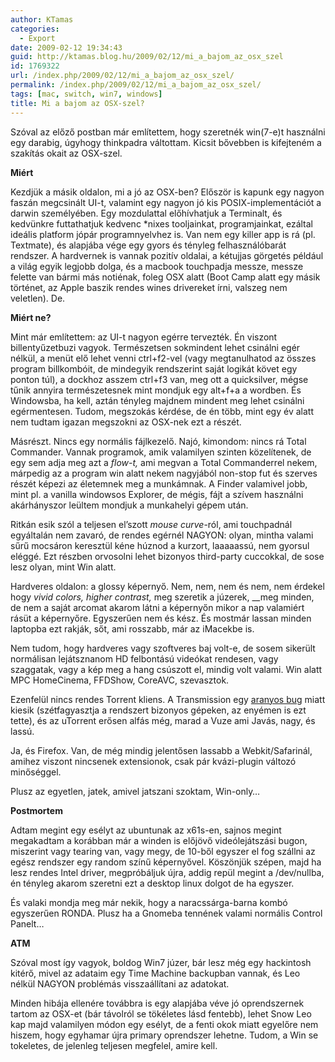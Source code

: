 ```yaml
---
author: KTamas
categories:
  - Export
date: 2009-02-12 19:34:43
guid: http://ktamas.blog.hu/2009/02/12/mi_a_bajom_az_osx_szel
id: 1769322
url: /index.php/2009/02/12/mi_a_bajom_az_osx_szel/
permalink: /index.php/2009/02/12/mi_a_bajom_az_osx_szel/
tags: [mac, switch, win7, windows]
title: Mi a bajom az OSX-szel?
---
```


Szóval az előző postban már említettem, hogy szeretnék win(7-e)t használni egy darabig, úgyhogy thinkpadra váltottam. Kicsit bővebben is kifejteném a szakítás okait az OSX-szel. 

**Miért** 

Kezdjük a másik oldalon, mi a jó az OSX-ben? Először is kapunk egy nagyon faszán megcsinált UI-t, valamint egy nagyon jó kis POSIX-implementációt a darwin személyében. Egy mozdulattal előhívhatjuk a Terminalt, és kedvünkre futtathatjuk kedvenc *nixes tooljainkat, programjainkat, ezáltal ideális platform jópár programnyelvhez is. Van nem egy killer app is rá (pl. Textmate), és alapjába vége egy gyors és tényleg felhasználóbarát rendszer. A hardvernek is vannak pozitív oldalai, a kétujjas görgetés például a világ egyik legjobb dolga, és a macbook touchpadja messze, messze felette van bármi más notiénak, foleg OSX alatt (Boot Camp alatt egy másik történet, az Apple baszik rendes wines drivereket írni, valszeg nem veletlen). De. 

**Miért ne?** 

Mint már említettem: az UI-t nagyon egérre tervezték. Én viszont billentyűzetbuzi vagyok. Természetsen sokmindent lehet csinálni egér nélkül, a menüt elő lehet venni ctrl+f2-vel (vagy megtanulhatod az összes program billkombóit, de mindegyik rendszerint saját logikát követ egy ponton túl), a dockhoz asszem ctrl+f3 van, meg ott a quicksilver, mégse tűnik annyira természetesnek mint mondjuk egy alt+f+a a wordben. És Windowsba, ha kell, aztán tényleg majdnem mindent meg lehet csinálni egérmentesen. Tudom, megszokás kérdése, de én több, mint egy év alatt nem tudtam igazan megszokni az OSX-nek ezt a részét. 

Másrészt. Nincs egy normális fájlkezelő. Najó, kimondom: nincs rá Total Commander. Vannak programok, amik valamilyen szinten közelítenek, de egy sem adja meg azt a _flow-t,_ ami megvan a Total Commanderrel nekem, márpedig az a program win alatt nekem nagyjából non-stop fut és szerves részét képezi az életemnek meg a munkámnak. A Finder valamivel jobb, mint pl. a vanilla windowsos Explorer, de mégis, fájt a szívem használni akárhányszor leültem mondjuk a munkahelyi gépem után. 

Ritkán esik szól a teljesen el&#8217;szott _mouse curve_-ról, ami touchpadnál egyáltalán nem zavaró, de rendes egérnél NAGYON: olyan, mintha valami sűrű mocsáron keresztül kéne húznod a kurzort, laaaaassú, nem gyorsul eléggé. Ezt részben orvosolni lehet bizonyos third-party cuccokkal, de sose lesz olyan, mint Win alatt. 

Hardveres oldalon: a glossy képernyő. Nem, nem, nem és nem, nem érdekel hogy _vivid colors, higher contrast,_ meg szeretik a júzerek, __meg minden, de nem a saját arcomat akarom látni a képernyőn mikor a nap valamiért rásüt a képernyőre. Egyszerűen nem és kész. És mostmár lassan minden laptopba ezt rakják, sőt, ami rosszabb, már az iMacekbe is. 

Nem tudom, hogy hardveres vagy szoftveres baj volt-e, de sosem sikerült normálisan lejátsznanom HD felbontású videókat rendesen, vagy szaggatak, vagy a kép meg a hang csúszott el, mindig volt valami. Win alatt MPC HomeCinema, FFDShow, CoreAVC, szevasztok. 

Ezenfelül nincs rendes Torrent kliens. A Transmission egy <a href="http://trac.transmissionbt.com/ticket/1201" target="_blank">aranyos bug</a> miatt kiesik (szétfagyasztja a rendszert bizonyos gépeken, az enyémen is ezt tette), és az uTorrent erősen alfás még, marad a Vuze ami Javás, nagy, és lassú. 

Ja, és Firefox. Van, de még mindig jelentősen lassabb a Webkit/Safarinál, amihez viszont nincsenek extensionok, csak pár kvázi-plugin változó minőséggel. 

Plusz az egyetlen, jatek, amivel jatszani szoktam, Win-only&#8230; 

**Postmortem** 

Adtam megint egy esélyt az ubuntunak az x61s-en, sajnos megint megakadtam a korábban már a winden is előjövő videólejátszási bugon, miszerint vagy tearing van, vagy megy, de 10-ből egyszer el fog szállni az egész rendszer egy random színű képernyővel. Köszönjük szépen, majd ha lesz rendes Intel driver, megpróbáljuk újra, addig repül megint a /dev/nullba, én tényleg akarom szeretni ezt a desktop linux dolgot de ha egyszer. 

És valaki mondja meg már nekik, hogy a naracssárga-barna kombó egyszerűen RONDA. Plusz ha a Gnomeba tennének valami normális Control Panelt&#8230; 

**ATM** 

Szóval most így vagyok, boldog Win7 júzer, bár lesz még egy hackintosh kitérő, mivel az adataim egy Time Machine backupban vannak, és Leo nélkül NAGYON problémás visszaállítani az adatokat. 

Minden hibája ellenére továbbra is egy alapjába véve jó oprendszernek tartom az OSX-et (bár távolról se tökéletes lásd fentebb), lehet Snow Leo kap majd valamilyen módon egy esélyt, de a fenti okok miatt egyelőre nem hiszem, hogy egyhamar újra primary oprendszer lehetne. Tudom, a Win se tokeletes, de jelenleg teljesen megfelel, amire kell.
